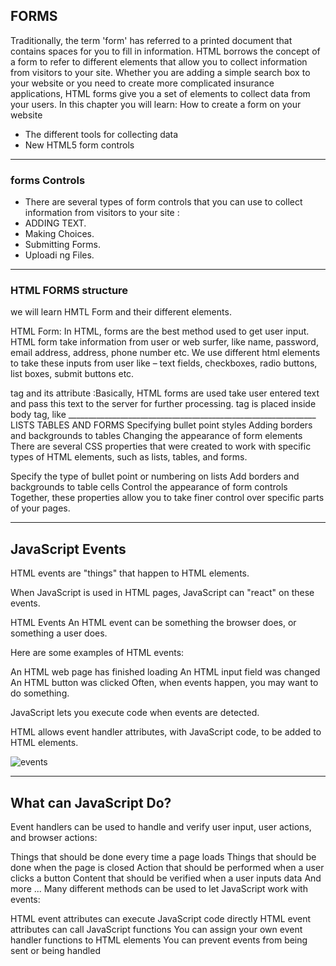 ## FORMS
Traditionally, the term 'form' has referred
to a printed document that contains
spaces for you to fill in information.
HTML borrows the concept of a form to refer to different
elements that allow you to collect information from visitors to
your site.
Whether you are adding a simple search box to your website or
you need to create more complicated insurance applications,
HTML forms give you a set of elements to collect data from
your users. In this chapter you will learn:
How to create a form on your website
* The different tools for collecting data
* New HTML5 form controls
_________________________________________________
### forms Controls
* There are several types of form controls that
you can use to collect information from visitors
to your site :
* ADDING TEXT.
* Making Choices.
* Submitting Forms.
* Uploadi ng Files.
__________________________________________________
### HTML FORMS structure
 we will learn HMTL Form and their different elements. 

HTML Form: In HTML, forms are the best method used to get user input. HTML form take information from user or web surfer, like name, password, email address, address, phone number etc. We use different html elements to take these inputs from user like – text fields, checkboxes, radio buttons, list boxes, submit buttons etc.

<form> tag and its attribute :Basically, HTML forms are used take user entered text and pass this text to the server for further processing. <form> tag is placed inside body tag, like 
______________________________________________________________
 LISTS TABLES AND FORMS
 Specifying bullet point styles
Adding borders and backgrounds to tables
Changing the appearance of form elements
There are several CSS properties that were created to work with specific types of HTML elements, such as lists, tables, and forms.

Specify the type of bullet point or numbering on lists
Add borders and backgrounds to table cells
Control the appearance of form controls
Together, these properties allow you to take finer control over specific parts of your pages.
_______________________________________________________________
## JavaScript Events
HTML events are "things" that happen to HTML elements.

When JavaScript is used in HTML pages, JavaScript can "react" on these events.

HTML Events
An HTML event can be something the browser does, or something a user does.

Here are some examples of HTML events:

An HTML web page has finished loading
An HTML input field was changed
An HTML button was clicked
Often, when events happen, you may want to do something.

JavaScript lets you execute code when events are detected.

HTML allows event handler attributes, with JavaScript code, to be added to HTML elements.

![events](https://cope-ali.github.io/cope-ali261.github.io/img/HTMLevents.png)
____________________________________________________
## What can JavaScript Do?
Event handlers can be used to handle and verify user input, user actions, and browser actions:

Things that should be done every time a page loads
Things that should be done when the page is closed
Action that should be performed when a user clicks a button
Content that should be verified when a user inputs data
And more ...
Many different methods can be used to let JavaScript work with events:

HTML event attributes can execute JavaScript code directly
HTML event attributes can call JavaScript functions
You can assign your own event handler functions to HTML elements
You can prevent events from being sent or being handled
